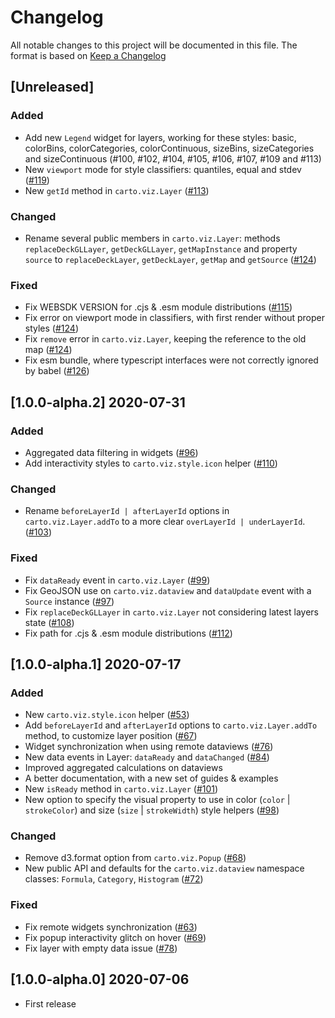 # Changelog

All notable changes to this project will be documented in this file.
The format is based on [Keep a Changelog](http://keepachangelog.com/en/1.0.0/)

## [Unreleased]

### Added

- Add new `Legend` widget for layers, working for these styles: basic, colorBins, colorCategories, colorContinuous, sizeBins, sizeCategories and sizeContinuous (#100, #102, #104, #105, #106, #107, #109 and #113)
- New `viewport` mode for style classifiers: quantiles, equal and stdev ([#119](https://github.com/CartoDB/web-sdk/pull/119/))
- New `getId` method in `carto.viz.Layer` ([#113](https://github.com/CartoDB/web-sdk/pull/113/))

### Changed

- Rename several public members in `carto.viz.Layer`: methods `replaceDeckGLLayer`, `getDeckGLLayer`, `getMapInstance` and property `source` to `replaceDeckLayer`, `getDeckLayer`, `getMap` and `getSource` ([#124](https://github.com/CartoDB/web-sdk/pull/124/))

### Fixed

- Fix WEBSDK VERSION for .cjs & .esm module distributions ([#115](https://github.com/CartoDB/web-sdk/pull/115/))
- Fix error on viewport mode in classifiers, with first render without proper styles ([#124](https://github.com/CartoDB/web-sdk/pull/124/))
- Fix `remove` error in `carto.viz.Layer`, keeping the reference to the old map ([#124](https://github.com/CartoDB/web-sdk/pull/124/))
- Fix esm bundle, where typescript interfaces were not correctly ignored by babel ([#126](https://github.com/CartoDB/web-sdk/pull/126/))

## [1.0.0-alpha.2] 2020-07-31

### Added

- Aggregated data filtering in widgets ([#96](https://github.com/CartoDB/web-sdk/pull/96))
- Add interactivity styles to `carto.viz.style.icon` helper ([#110](https://github.com/CartoDB/web-sdk/pull/110/))

### Changed

- Rename `beforeLayerId | afterLayerId` options in `carto.viz.Layer.addTo` to a more clear `overLayerId | underLayerId`. ([#103](https://github.com/CartoDB/web-sdk/pull/103/))

### Fixed

- Fix `dataReady` event in `carto.viz.Layer` ([#99](https://github.com/CartoDB/web-sdk/pull/99/))
- Fix GeoJSON use on `carto.viz.dataview` and `dataUpdate` event with a `Source` instance ([#97](https://github.com/CartoDB/web-sdk/pull/97/))
- Fix `replaceDeckGLLayer` in `carto.viz.Layer` not considering latest layers state ([#108](https://github.com/CartoDB/web-sdk/pull/108/))
- Fix path for .cjs & .esm module distributions ([#112](https://github.com/CartoDB/web-sdk/pull/112/))

## [1.0.0-alpha.1] 2020-07-17

### Added

- New `carto.viz.style.icon` helper ([#53](https://github.com/CartoDB/web-sdk/pull/53/))
- Add `beforeLayerId` and `afterLayerId` options to `carto.viz.Layer.addTo` method, to customize layer position ([#67](https://github.com/CartoDB/web-sdk/pull/67))
- Widget synchronization when using remote dataviews ([#76](https://github.com/CartoDB/web-sdk/pull/76/))
- New data events in Layer: `dataReady` and `dataChanged` ([#84](https://github.com/CartoDB/web-sdk/pull/84))
- Improved aggregated calculations on dataviews
- A better documentation, with a new set of guides & examples
- New `isReady` method in `carto.viz.Layer` ([#101](https://github.com/CartoDB/web-sdk/pull/101))
- New option to specify the visual property to use in color (`color` | `strokeColor`) and size (`size` | `strokeWidth`) style helpers ([#98](https://github.com/CartoDB/web-sdk/pull/98))

### Changed

- Remove d3.format option from `carto.viz.Popup` ([#68](https://github.com/CartoDB/web-sdk/pull/68))
- New public API and defaults for the `carto.viz.dataview` namespace classes: `Formula`, `Category`, `Histogram` ([#72](https://github.com/CartoDB/web-sdk/pull/72))

### Fixed

- Fix remote widgets synchronization ([#63](https://github.com/CartoDB/web-sdk/pull/63))
- Fix popup interactivity glitch on hover ([#69](https://github.com/CartoDB/web-sdk/pull/69))
- Fix layer with empty data issue ([#78](https://github.com/CartoDB/web-sdk/pull/78))

## [1.0.0-alpha.0] 2020-07-06

- First release
